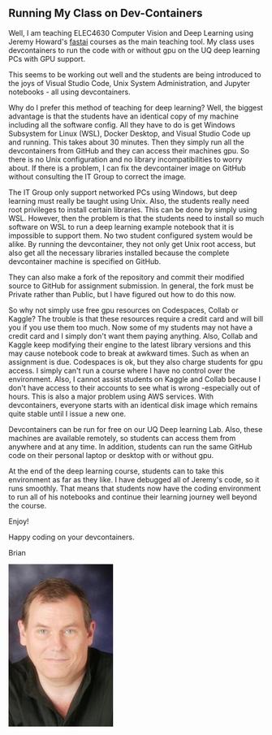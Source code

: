 ## Running My Class on Dev-Containers

Well, I am teaching ELEC4630 Computer Vision and Deep Learning using Jeremy Howard's [fastai](https://www.fastai.com) courses as the main teaching tool.  My class uses devcontainers to run the code with or without gpu on the UQ deep learning PCs with GPU support.

This seems to be working out well and the students are being introduced to the joys of Visual Studio Code, Unix System Administration, and Jupyter notebooks - all using devcontainers.

Why do I prefer this method of teaching for deep learning? Well, the biggest advantage is that the students have an identical copy of my machine including all the software config. All they have to do is get Windows Subsystem for Linux (WSL), Docker Desktop, and Visual Studio Code up and running. This takes about 30 minutes. Then they simply run all the devcontainers from GitHub and they can access their machines gpu.  So there is no Unix configuration and no library incompatibilities to worry about. If there is a problem, I can fix the devcontainer image on GitHub without consulting the IT Group to correct the image.

The IT Group only support networked PCs using Windows, but deep learning must really be taught using Unix.  Also, the students really need root privileges to install certain libraries. This can be done by simply using WSL. However, then the problem is that the students need to install so much software on WSL to run a deep learning example notebook that it is impossible to support them.  No two student configured system would be alike. By running the devcontainer, they not only get Unix root access, but also get all the necessary libraries installed because the complete devcontainer machine is specified on GitHub. 

They can also make a fork of the repository and commit their modified source to GitHub for assignment submission. In general, the fork must be Private rather than Public, but I have figured out how to do this now.

So why not simply use free gpu resources on Codespaces, Collab or Kaggle? The trouble is that these resources require a credit card and will bill you if you use them too much. Now some of my students may not have a credit card and I simply don't want them paying anything. Also, Collab and Kaggle keep modifying their engine to the latest library versions and this may cause notebook code to break at awkward times. Such as when an assignment is due. Codespaces is ok, but they also charge students for gpu access. I simply can't run a course where I have no control over the environment. Also, I cannot assist students on Kaggle and Collab because I don't have access to their accounts to see what is wrong -especially out of hours.  This is also a major problem using AWS services. With devcontainers, everyone starts with an identical disk image which remains quite stable until I issue a new one.

Devcontainers can be run for free on our UQ Deep learning Lab. Also, these machines are available remotely, so students can access them from anywhere and at any time. In addition, students can run the same GitHub code on their personal laptop or desktop with or without gpu. 

At the end of the deep learning course, students can to take this environment as far as they like. I have debugged all of Jeremy's code, so it runs smoothly. That means that students now have the coding environment to run all of his notebooks and continue their learning journey well beyond the course.

Enjoy!

Happy coding on your devcontainers. 

Brian

![Lovell Portrait](/images/Lovell_portrait_small.jpg "Brian Lovell")

<!-- Put Javascript here! -->

<script src="/assets/scripts/copyCode.js" async> </script>